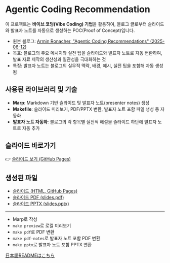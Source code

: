 # Agentic Coding Recommendation

이 프로젝트는 **바이브 코딩(Vibe Coding) 기법**을 활용하여, 블로그 글로부터 슬라이드와 발표자 노트를 자동으로 생성하는 POC(Proof of Concept)입니다.

- 원본 블로그: [Armin Ronacher, "Agentic Coding Recommendations" (2025-06-12)](https://lucumr.pocoo.org/2025/6/12/agentic-coding/)
- 목표: 블로그의 주요 메시지와 실전 팁을 슬라이드와 발표자 노트로 자동 변환하여, 발표 자료 제작의 생산성과 일관성을 극대화하는 것
- 특징: 발표자 노트는 블로그의 실무적 맥락, 배경, 예시, 실전 팁을 포함해 자동 생성됨

## 사용된 라이브러리 및 기술

- **Marp**: Markdown 기반 슬라이드 및 발표자 노트(presenter notes) 생성
- **Makefile**: 슬라이드 미리보기, PDF/PPTX 변환, 발표자 노트 포함 파일 생성 등 자동화
- **발표자 노트 자동화**: 블로그의 각 항목별 실전적 해설을 슬라이드 하단에 발표자 노트로 자동 추가

## 슬라이드 바로가기

👉 [슬라이드 보기 (GitHub Pages)](https://roboco-io.github.io/agentic-coding-recommendation/slides.html)

## 생성된 파일

- [슬라이드 (HTML, GitHub Pages)](https://roboco-io.github.io/agentic-coding-recommendation/slides.html)
- [슬라이드 PDF (slides.pdf)](./slides.pdf)
- [슬라이드 PPTX (slides.pptx)](./slides.pptx)

---

- Marp로 작성
- `make preview`로 로컬 미리보기
- `make pdf`로 PDF 변환
- `make pdf-notes`로 발표자 노트 포함 PDF 변환
- `make pptx`로 발표자 노트 포함 PPTX 변환

[日本語READMEはこちら](./README.ja.md) 